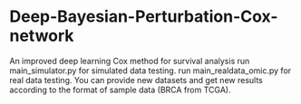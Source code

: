 # Deep-Bayesian-Perturbation-Cox-network
  An improved deep learning Cox method for survival analysis
  run main_simulator.py for simulated data testing.
  run main_realdata_omic.py for real data testing.
  You can provide new datasets and get new results according to the format of sample data (BRCA from TCGA).
